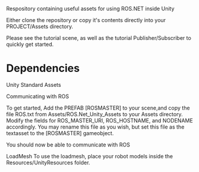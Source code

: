 Respository containing useful assets for using ROS.NET inside Unity

Either clone the repository or copy it's contents directly into your PROJECT/Assets directory.

Please see the tutorial scene, as well as the tutorial Publisher/Subscriber to quickly get started.

Dependencies
=============
Unity Standard Assets


Communicating with ROS

To get started, Add the PREFAB [ROSMASTER] to your scene,and copy the file ROS.txt from Assets/ROS.Net_Unity_Assets to your Assets directory.
Modify the fields for ROS_MASTER_URI, ROS_HOSTNAME, and NODENAME accordingly. You may rename this file as you wish, but set this file as the
textasset to the [ROSMASTER] gameobject. 


You should now be able to communicate with ROS


LoadMesh
To use the loadmesh, place your robot models inside the Resources/UnityResources folder.
